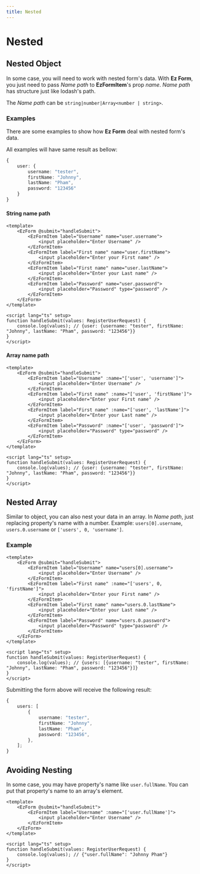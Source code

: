 ```yaml
---
title: Nested
---
```


# Nested

## Nested Object

In some case, you will need to work with nested form's data. With **Ez Form**, you just need to pass _Name path_ to **EzFormItem**'s prop _name_. _Name path_ has structure just like lodash's path.

The _Name path_ can be `string|number|Array<number | string>`.

### Examples

There are some examples to show how **Ez Form** deal with nested form's data.

All examples will have same result as bellow:

```ts
{
	user: {
		username: "tester",
		firstName: "Johnny",
		lastName: "Pham",
		password: "123456"
	}
}
```

#### String name path

```vue
<template>
	<EzForm @submit="handleSubmit">
		<EzFormItem label="Username" name="user.username">
			<input placeholder="Enter Username" />
		</EzFormItem>
		<EzFormItem label="First name" name="user.firstName">
			<input placeholder="Enter your First name" />
		</EzFormItem>
		<EzFormItem label="First name" name="user.lastName">
			<input placeholder="Enter your Last name" />
		</EzFormItem>
		<EzFormItem label="Password" name="user.password">
			<input placeholder="Password" type="password" />
		</EzFormItem>
	</EzForm>
</template>

<script lang="ts" setup>
function handleSubmit(values: RegisterUserRequest) {
	console.log(values); // {user: {username: "tester", firstName: "Johnny", lastName: "Pham", password: "123456"}}
}
</script>
```

#### Array name path

```vue
<template>
	<EzForm @submit="handleSubmit">
		<EzFormItem label="Username" :name="['user', 'username']">
			<input placeholder="Enter Username" />
		</EzFormItem>
		<EzFormItem label="First name" :name="['user', 'firstName']">
			<input placeholder="Enter your First name" />
		</EzFormItem>
		<EzFormItem label="First name" :name="['user', 'lastName']">
			<input placeholder="Enter your Last name" />
		</EzFormItem>
		<EzFormItem label="Password" :name="['user', 'password']">
			<input placeholder="Password" type="password" />
		</EzFormItem>
	</EzForm>
</template>

<script lang="ts" setup>
function handleSubmit(values: RegisterUserRequest) {
	console.log(values); // {user: {username: "tester", firstName: "Johnny", lastName: "Pham", password: "123456"}}
}
</script>
```

## Nested Array

Similar to object, you can also nest your data in an array. In _Name path_, just replacing property's name with a number. Example: `users[0].username`, `users.0.username` or `['users', 0, 'username']`.

### Example

```vue
<template>
	<EzForm @submit="handleSubmit">
		<EzFormItem label="Username" name="users[0].username">
			<input placeholder="Enter Username" />
		</EzFormItem>
		<EzFormItem label="First name" :name="['users', 0, 'firstName']">
			<input placeholder="Enter your First name" />
		</EzFormItem>
		<EzFormItem label="First name" name="users.0.lastName">
			<input placeholder="Enter your Last name" />
		</EzFormItem>
		<EzFormItem label="Password" name="users.0.password">
			<input placeholder="Password" type="password" />
		</EzFormItem>
	</EzForm>
</template>

<script lang="ts" setup>
function handleSubmit(values: RegisterUserRequest) {
	console.log(values); // {users: [{username: "tester", firstName: "Johnny", lastName: "Pham", password: "123456"}]}
}
</script>
```

Submitting the form above will receive the following result:

```ts
{
	users: [
		{
			username: "tester",
			firstName: "Johnny",
			lastName: "Pham",
			password: "123456",
		},
	];
}
```

## Avoiding Nesting

In some case, you may have property's name like `user.fullName`. You can put that property's name to an array's element.

```vue
<template>
	<EzForm @submit="handleSubmit">
		<EzFormItem label="Username" :name="['user.fullName']">
			<input placeholder="Enter Username" />
		</EzFormItem>
	</EzForm>
</template>

<script lang="ts" setup>
function handleSubmit(values: RegisterUserRequest) {
	console.log(values); // {"user.fullName": "Johnny Pham"}
}
</script>
```
